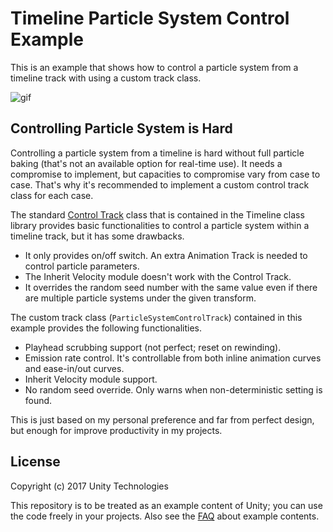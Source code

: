 Timeline Particle System Control Example
========================================

This is an example that shows how to control a particle system from a timeline
track with using a custom track class.

![gif](https://i.imgur.com/7DuEknn.gif)

Controlling Particle System is Hard
-----------------------------------

Controlling a particle system from a timeline is hard without full particle
baking (that's not an available option for real-time use). It needs a
compromise to implement, but capacities to compromise vary from case to case.
That's why it's recommended to implement a custom control track class for each
case.

The standard [Control Track] class that is contained in the Timeline class
library provides basic functionalities to control a particle system within a
timeline track, but it has some drawbacks.

- It only provides on/off switch. An extra Animation Track is needed to control
  particle parameters.
- The Inherit Velocity module doesn't work with the Control Track.
- It overrides the random seed number with the same value even if there are
  multiple particle systems under the given transform.

The custom track class (`ParticleSystemControlTrack`) contained in this example
provides the following functionalities.

- Playhead scrubbing support (not perfect; reset on rewinding).
- Emission rate control. It's controllable from both inline animation curves
  and ease-in/out curves.
- Inherit Velocity module support.
- No random seed override. Only warns when non-deterministic setting is found.

This is just based on my personal preference and far from perfect design, but
enough for improve productivity in my projects.

[Control Track]: https://docs.unity3d.com/ScriptReference/Timeline.ControlTrack.html

License
-------

Copyright (c) 2017 Unity Technologies

This repository is to be treated as an example content of Unity; you can use
the code freely in your projects. Also see the [FAQ] about example contents.

[FAQ]: https://unity3d.com/unity/faq#faq-37863

